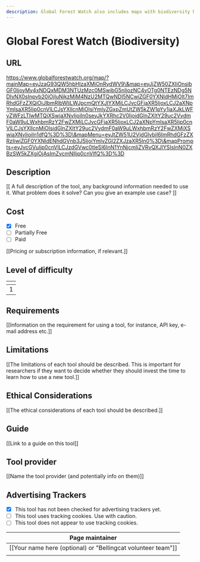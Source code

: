 ```yaml
---
description: Global Forest Watch also includes maps with biodiversity hotspots, including birds and tigers
---
```


# Global Forest Watch (Biodiversity)

## URL

https://www.globalforestwatch.org/map/?mainMap=eyJzaG93QW5hbHlzaXMiOnRydWV9\&map=eyJjZW50ZXIiOnsibGF0IjoyMy4xNDQxMDM3NTUzMzc0MSwibG5nIjozNC4yOTg0NTEzNDg5NDIyNX0sInpvb20iOjIuNjkzMjM4NzU2MTQwNDI5NCwiZGF0YXNldHMiOlt7ImRhdGFzZXQiOiJlbmRlbWljLWJpcmQtYXJlYXMiLCJvcGFjaXR5IjoxLCJ2aXNpYmlsaXR5Ijp0cnVlLCJsYXllcnMiOlsiYmlyZGxpZmUtZW5kZW1pYy1iaXJkLWFyZWFzLTIwMTQiXSwiaXNvIjoiIn0seyJkYXRhc2V0IjoidGlnZXItY29uc2VydmF0aW9uLWxhbmRzY2FwZXMiLCJvcGFjaXR5IjoxLCJ2aXNpYmlsaXR5Ijp0cnVlLCJsYXllcnMiOlsidGlnZXItY29uc2VydmF0aW9uLWxhbmRzY2FwZXMiXSwiaXNvIjoiIn1dfQ%3D%3D\&mapMenu=eyJtZW51U2VjdGlvbiI6ImRhdGFzZXRzIiwiZGF0YXNldENhdGVnb3J5IjoiYmlvZGl2ZXJzaXR5In0%3D\&mapPrompts=eyJvcGVuIjp0cnVlLCJzdGVwc0tleSI6InN1YnNjcmliZVRvQXJlYSIsInN0ZXBzSW5kZXgiOjAsImZvcmNlIjp0cnVlfQ%3D%3D

## Description

\[\[ A full description of the tool, any background information needed to use it. What problem does it solve? Can you give an example use case? ]]

## Cost

* [x] Free
* [ ] Partially Free
* [ ] Paid

\[\[Pricing or subscription information, if relevant.]]

## Level of difficulty

<table><thead><tr><th data-type="rating" data-max="5"></th></tr></thead><tbody><tr><td>1</td></tr></tbody></table>

## Requirements

\[\[Information on the requirement for using a tool, for instance, API key, e-mail address etc.]]

## Limitations

\[\[The limitations of each tool should be described. This is important for researchers if they want to decide whether they should invest the time to learn how to use a new tool.]]

## Ethical Considerations

\[\[The ethical considerations of each tool should be described.]]

## Guide

\[\[Link to a guide on this tool]]

## Tool provider

\[\[Name the tool provider (and potentially info on them)]]

## Advertising Trackers

* [x] This tool has not been checked for advertising trackers yet.
* [ ] This tool uses tracking cookies. Use with caution.
* [ ] This tool does not appear to use tracking cookies.

| Page maintainer                                                |
| -------------------------------------------------------------- |
| \[\[Your name here (optional) or "Bellingcat volunteer team"]] |
|                                                                |

